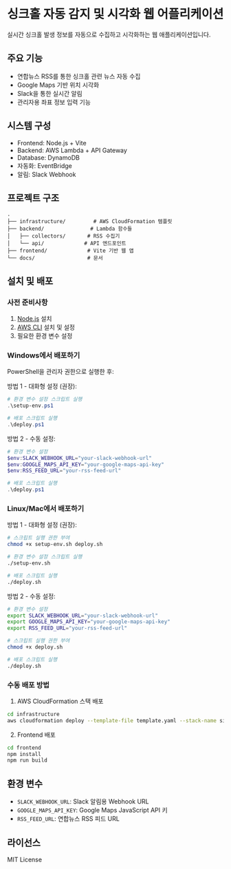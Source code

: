 # 싱크홀 자동 감지 및 시각화 웹 어플리케이션

실시간 싱크홀 발생 정보를 자동으로 수집하고 시각화하는 웹 애플리케이션입니다.

## 주요 기능

- 연합뉴스 RSS를 통한 싱크홀 관련 뉴스 자동 수집
- Google Maps 기반 위치 시각화
- Slack을 통한 실시간 알림
- 관리자용 좌표 정보 입력 기능

## 시스템 구성

- Frontend: Node.js + Vite
- Backend: AWS Lambda + API Gateway
- Database: DynamoDB
- 자동화: EventBridge
- 알림: Slack Webhook

## 프로젝트 구조

```
.
├── infrastructure/         # AWS CloudFormation 템플릿
├── backend/               # Lambda 함수들
│   ├── collectors/       # RSS 수집기
│   └── api/             # API 엔드포인트
├── frontend/             # Vite 기반 웹 앱
└── docs/                 # 문서
```

## 설치 및 배포

### 사전 준비사항

1. [Node.js](https://nodejs.org/) 설치
2. [AWS CLI](https://aws.amazon.com/cli/) 설치 및 설정
3. 필요한 환경 변수 설정

### Windows에서 배포하기

PowerShell을 관리자 권한으로 실행한 후:

방법 1 - 대화형 설정 (권장):
```powershell
# 환경 변수 설정 스크립트 실행
.\setup-env.ps1

# 배포 스크립트 실행
.\deploy.ps1
```

방법 2 - 수동 설정:
```powershell
# 환경 변수 설정
$env:SLACK_WEBHOOK_URL="your-slack-webhook-url"
$env:GOOGLE_MAPS_API_KEY="your-google-maps-api-key"
$env:RSS_FEED_URL="your-rss-feed-url"

# 배포 스크립트 실행
.\deploy.ps1
```

### Linux/Mac에서 배포하기

방법 1 - 대화형 설정 (권장):
```bash
# 스크립트 실행 권한 부여
chmod +x setup-env.sh deploy.sh

# 환경 변수 설정 스크립트 실행
./setup-env.sh

# 배포 스크립트 실행
./deploy.sh
```

방법 2 - 수동 설정:
```bash
# 환경 변수 설정
export SLACK_WEBHOOK_URL="your-slack-webhook-url"
export GOOGLE_MAPS_API_KEY="your-google-maps-api-key"
export RSS_FEED_URL="your-rss-feed-url"

# 스크립트 실행 권한 부여
chmod +x deploy.sh

# 배포 스크립트 실행
./deploy.sh
```

### 수동 배포 방법

1. AWS CloudFormation 스택 배포
```bash
cd infrastructure
aws cloudformation deploy --template-file template.yaml --stack-name sinkhole-detector
```

2. Frontend 배포
```bash
cd frontend
npm install
npm run build
```

## 환경 변수

- `SLACK_WEBHOOK_URL`: Slack 알림용 Webhook URL
- `GOOGLE_MAPS_API_KEY`: Google Maps JavaScript API 키
- `RSS_FEED_URL`: 연합뉴스 RSS 피드 URL

## 라이선스

MIT License




